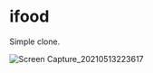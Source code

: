 # ifood

Simple clone.

![Screen Capture_20210513223617](https://user-images.githubusercontent.com/64656900/118191521-9c678700-b43c-11eb-9141-ec7693dabe75.png)
